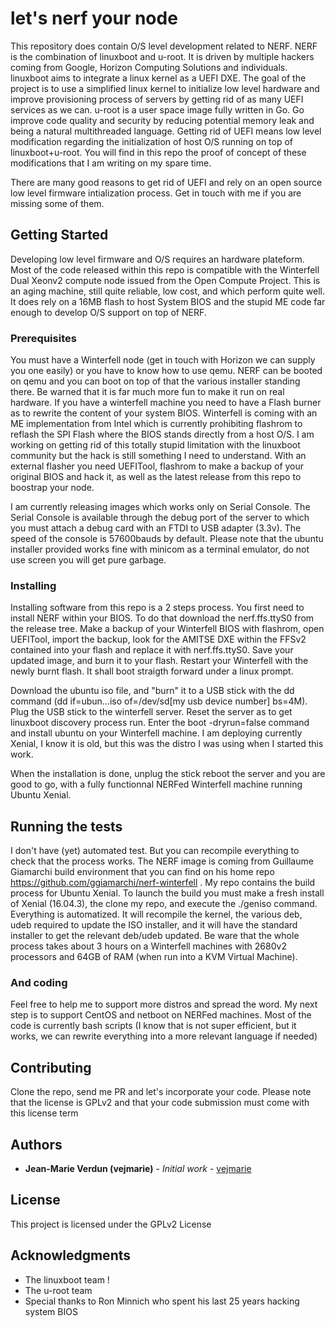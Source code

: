 # let's nerf your node

This repository does contain O/S level development related to NERF. NERF is the combination of linuxboot and u-root. It is driven by multiple hackers coming from Google, Horizon Computing Solutions and individuals. linuxboot aims to integrate a linux kernel as a UEFI DXE. The goal of the project is to use a simplified linux kernel to initialize low level hardware and improve provisioning process of servers by getting rid of as many UEFI services as we can. u-root is a user space image fully written in Go. Go improve code quality and security by reducing potential memory leak and being a natural multithreaded language. Getting rid of UEFI means low level modification regarding the initialization of host O/S running on top of linuxboot+u-root. You will find in this repo the proof of concept of these modifications that I am writing on my spare time. 

There are many good reasons to get rid of UEFI and rely on an open source low level firmware intialization process. Get in touch with me if you are missing some of them.

## Getting Started

Developing low level firmware and O/S requires an hardware plateform. Most of the code released within this repo is compatible with the Winterfell Dual Xeonv2 compute node issued from the Open Compute Project. This is an aging machine, still quite reliable, low cost, and which perform quite well. It does rely on a 16MB flash to host System BIOS and the stupid ME code far enough to develop O/S support on top of NERF. 

### Prerequisites

You must have a Winterfell node (get in touch with Horizon we can supply you one easily) or you have to know how to use qemu. NERF can be booted on qemu and you can boot on top of that the various installer standing there. Be warned that it is far much more fun to make it run on real hardware. If you have a winterfell machine you need to have a Flash burner as to rewrite the content of your system BIOS. Winterfell is coming with an ME implementation from Intel which is currently prohibiting flashrom to reflash the SPI Flash where the BIOS stands directly from a host O/S. I am working on getting rid of this totally stupid limitation with the linuxboot community but the hack is still something I need to understand. With an external flasher you need UEFITool, flashrom to make a backup of your original BIOS and hack it, as well as the latest release from this repo to boostrap your node. 

I am currently releasing images which works only on Serial Console. The Serial Console is available through the debug port of the server to which you must attach a debug card with an FTDI to USB adapter (3.3v). The speed of the console is 57600bauds by default. Please note that the ubuntu installer provided works fine with minicom as a terminal emulator, do not use screen you will get pure garbage.


### Installing

Installing software from this repo is a 2 steps process. You first need to install NERF within your BIOS. To do that download the nerf.ffs.ttyS0 from the release tree. Make a backup of your Winterfell BIOS with flashrom, open UEFITool, import the backup, look for the AMITSE DXE within the FFSv2 contained into your flash and replace it with nerf.ffs.ttyS0. Save your updated image, and burn it to your flash. Restart your Winterfell with the newly burnt flash. It shall boot straigth forward under a linux prompt.

Download the ubuntu iso file, and "burn" it to a USB stick with the dd command (dd if=ubun...iso of=/dev/sd[my usb device number] bs=4M). Plug the USB stick to the winterfell server. Reset the server as to get linuxboot discovery process run. Enter the boot -dryrun=false command and install ubuntu on your Winterfell machine. I am deploying currently Xenial, I know it is old, but this was the distro I was using when I started this work.

When the installation is done, unplug the stick reboot the server and you are good to go, with a fully functionnal NERFed Winterfell machine running Ubuntu Xenial.

## Running the tests

I don't have (yet) automated test. But you can recompile everything to check that the process works. The NERF image is coming from Guillaume Giamarchi build environment that you can find on his home repo https://github.com/ggiamarchi/nerf-winterfell . My repo contains the build process for Ubuntu Xenial. To launch the build you must make a fresh install of Xenial (16.04.3), the clone my repo, and execute the ./geniso command. Everything is automatized. It will recompile the kernel, the various deb, udeb required to update the ISO installer, and it will have the standard installer to get the relevant deb/udeb updated. Be ware that the whole process takes about 3 hours on a Winterfell machines with 2680v2 processors and 64GB of RAM (when run into a KVM Virtual Machine).

### And coding 

Feel free to help me to support more distros and spread the word. My next step is to support CentOS and netboot on NERFed machines. Most of the code is currently bash scripts (I know that is not super efficient, but it works, we can rewrite everything into a more relevant language if needed)


## Contributing

Clone the repo, send me PR and let's incorporate your code. Please note that the license is GPLv2 and that your code submission must come with this license term

## Authors

* **Jean-Marie Verdun (vejmarie)** - *Initial work* - [vejmarie](https://github.com/vejmarie)

## License

This project is licensed under the GPLv2 License 

## Acknowledgments

* The linuxboot team !
* The u-root team
* Special thanks to Ron Minnich who spent his last 25 years hacking system BIOS

